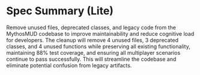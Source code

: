 # Spec Summary (Lite)

Remove unused files, deprecated classes, and legacy code from the MythosMUD codebase to improve maintainability and reduce cognitive load for developers. The cleanup will remove 4 unused files, 3 deprecated classes, and 4 unused functions while preserving all existing functionality, maintaining 88% test coverage, and ensuring all multiplayer scenarios continue to pass successfully. This will streamline the codebase and eliminate potential confusion from legacy artifacts.
